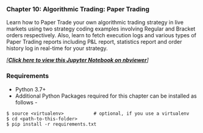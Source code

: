 ### Chapter 10: Algorithmic Trading: Paper Trading
Learn how to Paper Trade your own algorithmic trading strategy in live 
markets using two strategy coding examples involving Regular and Bracket 
orders respectively. Also, learn to fetch execution logs and various 
types of Paper Trading reports including P&L report, statistics report 
and order history log in real-time for your strategy.

*[**[Click here to view this Jupyter Notebook on nbviewer](https://nbviewer.jupyter.org/github/PacktPublishing/Python-Algorithmic-Trading-Cookbook/blob/master/Chapter10/CHAPTER%2010.ipynb)**]*

### Requirements
- Python 3.7+
- Additional Python Packages required for this chapter can be installed as follows -

```
$ source <virtualenv>           # optional, if you use a virtualenv
$ cd <path-to-this-folder>
$ pip install -r requirements.txt
```